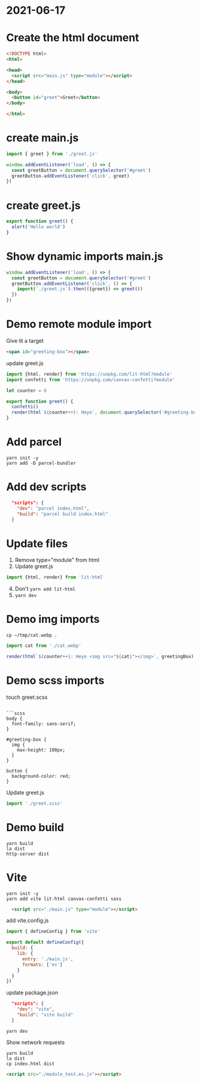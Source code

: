 # 2021-06-17

# Create the html document
```html
<!DOCTYPE html>
<html>

<head>
  <script src="main.js" type="module"></script>
</head>

<body>
  <button id="greet">Greet</button>
</body>

</html>
```

# create main.js
```js
import { greet } from './greet.js'

window.addEventListener('load', () => {
  const greetButton = document.querySelector('#greet')
  greetButton.addEventListener('click', greet)
})
```

# create greet.js
```js
export function greet() {
  alert('Hello world')
}
```

# Show dynamic imports main.js
```js
window.addEventListener('load', () => {
  const greetButton = document.querySelector('#greet')
  greetButton.addEventListener('click', () => {
    import('./greet.js').then(({greet}) => greet())
  })
})
```

# Demo remote module import

Give lit a target
```html
<span id="greeting-box"></span>
```

update greet.js
```js
import {html, render} from 'https://unpkg.com/lit-html?module'
import confetti from 'https://unpkg.com/canvas-confetti?module'

let counter = 0

export function greet() {
  confetti()
  render(html`${counter++}: Heyo`, document.querySelector('#greeting-box'))
}
```

# Add parcel
```shell
yarn init -y
yarn add -D parcel-bundler
```

# Add dev scripts
```json
  "scripts": {
    "dev": "parcel index.html",
    "build": "parcel build index.html"
  }
```

# Update files
1. Remove type="module" from html
2. Update greet.js
```js
import {html, render} from 'lit-html'
```
4. Don't `yarn add lit-html`
5. `yarn dev`

# Demo img imports
```shell
cp ~/tmp/cat.webp .
```

```js
import cat from './cat.webp'

render(html`${counter++}: Heyo <img src="${cat}"></img>`, greetingBox)
```

# Demo scss imports
touch greet.scss
```

```scss
body {
  font-family: sans-serif;
}

#greeting-box {
  img {
    max-height: 100px;
  }
}

button {
  background-color: red;
}
```

Update greet.js
```js
import './greet.scss'
```

# Demo build
```shell
yarn build
la dist
http-server dist
```






# Vite
```shell
yarn init -y
yarn add vite lit-html canvas-confetti sass
```


```html
  <script src="./main.js" type="module"></script>
```

add vite.config.js
```js
import { defineConfig } from 'vite'

export default defineConfig({
  build: {
    lib: {
      entry: './main.js',
      formats: ['es']
    }
  }
})
```

update package.json
```json
  "scripts": {
    "dev": "vite",
    "build": "vite build"
  }
```

```
yarn dev
```

Show network requests

```
yarn build
la dist
cp index.html dist
```

```html
<script src="./module_test.es.js"></script>
```
